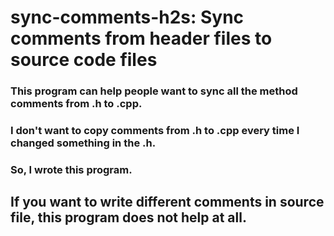 # sync-comments-h2s: Sync comments from header files to source code files

### This program can help people want to sync all the method comments from .h to .cpp.
### I don't want to copy comments from .h to .cpp every time I changed something in the .h. 
### So, I wrote this program.

## If you want to write different comments in source file, this program does not help at all.



